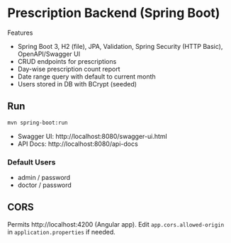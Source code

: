 # Prescription Backend (Spring Boot)

Features
- Spring Boot 3, H2 (file), JPA, Validation, Spring Security (HTTP Basic), OpenAPI/Swagger UI
- CRUD endpoints for prescriptions
- Day-wise prescription count report
- Date range query with default to current month
- Users stored in DB with BCrypt (seeded)

## Run
```bash
mvn spring-boot:run
```
- Swagger UI: http://localhost:8080/swagger-ui.html
- API Docs: http://localhost:8080/api-docs

### Default Users
- admin / password
- doctor / password

## CORS
Permits http://localhost:4200 (Angular app). Edit `app.cors.allowed-origin` in `application.properties` if needed.

